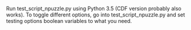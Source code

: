 Run test_script_npuzzle.py using Python 3.5 (CDF version probably also works). To toggle different options, go into test_script_npuzzle.py and set testing options boolean variables to what you need.